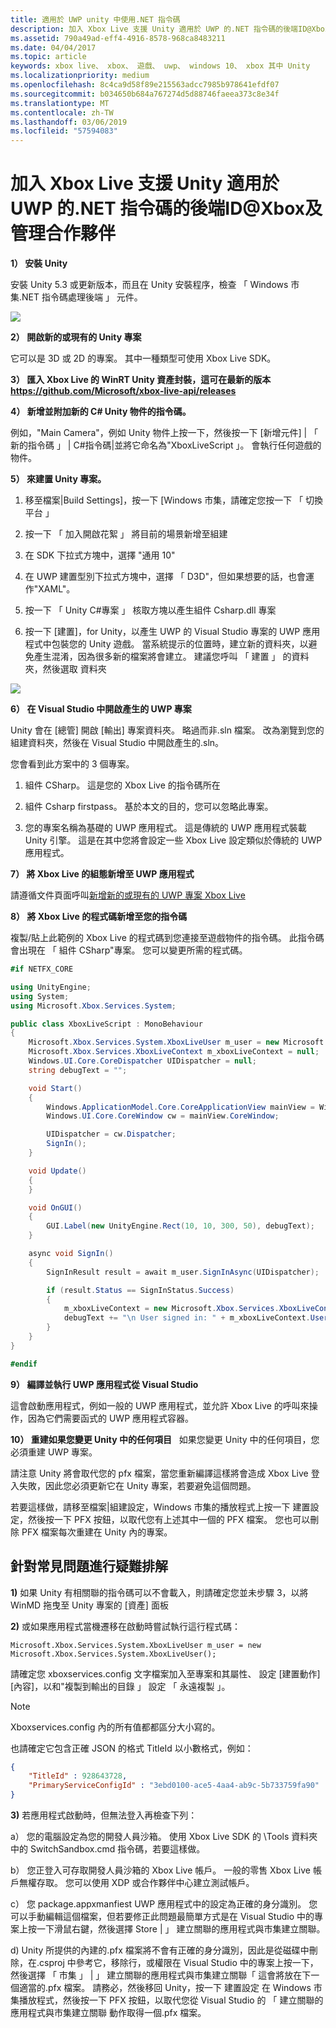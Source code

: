 ```yaml
---
title: 適用於 UWP unity 中使用.NET 指令碼
description: 加入 Xbox Live 支援 Unity 適用於 UWP 的.NET 指令碼的後端ID@Xbox及管理合作夥伴
ms.assetid: 790a49ad-eff4-4916-8578-968ca8483211
ms.date: 04/04/2017
ms.topic: article
keywords: xbox live、 xbox、 遊戲、 uwp、 windows 10、 xbox 其中 Unity
ms.localizationpriority: medium
ms.openlocfilehash: 8c4ca9d58f89e215563adcc7985b978641efdf07
ms.sourcegitcommit: b034650b684a767274d5d88746faeea373c8e34f
ms.translationtype: MT
ms.contentlocale: zh-TW
ms.lasthandoff: 03/06/2019
ms.locfileid: "57594083"
---
```

# <a name="add-xbox-live-support-to-unity-for-uwp-with-net-scripting-backend-for-idxbox-and-managed-partners"></a>加入 Xbox Live 支援 Unity 適用於 UWP 的.NET 指令碼的後端ID@Xbox及管理合作夥伴

**1） 安裝 Unity**

安裝 Unity 5.3 或更新版本，而且在 Unity 安裝程序，檢查 「 Windows 市集.NET 指令碼處理後端 」 元件。

![](../images/unity/unity1-install.png)

**2） 開啟新的或現有的 Unity 專案**

它可以是 3D 或 2D 的專案。 其中一種類型可使用 Xbox Live SDK。

**3） 匯入 Xbox Live 的 WinRT Unity 資產封裝，這可在最新的版本 https://github.com/Microsoft/xbox-live-api/releases**

**4） 新增並附加新的 C\# Unity 物件的指令碼。**

例如，"Main Camera"，例如 Unity 物件上按一下，然後按一下 [新增元件] \| 「 新的指令碼 」 \| C\#指令碼\|並將它命名為"XboxLiveScript 」。 會執行任何遊戲的物件。

**5） 來建置 Unity 專案。**

1.  移至檔案\|Build Settings]，按一下 [Windows 市集，請確定您按一下 「 切換平台 」

2.  按一下 「 加入開啟花絮 」 將目前的場景新增至組建

3.  在 SDK 下拉式方塊中，選擇 "通用 10"

4.  在 UWP 建置型別下拉式方塊中，選擇 「 D3D"，但如果想要的話，也會運作"XAML"。

5.  按一下 「 Unity C\#專案 」 核取方塊以產生組件 Csharp.dll 專案

6.  按一下 [建置]，for Unity，以產生 UWP 的 Visual Studio 專案的 UWP 應用程式中包裝您的 Unity 遊戲。 當系統提示的位置時，建立新的資料夾，以避免產生混淆，因為很多新的檔案將會建立。 建議您呼叫 「 建置 」 的資料夾，然後選取 資料夾

![](../images/unity/unity3-buildsettings.png)


**6） 在 Visual Studio 中開啟產生的 UWP 專案**

Unity 會在 [總管] 開啟 [輸出] 專案資料夾。  略過而非.sln 檔案。  改為瀏覽到您的組建資料夾，然後在 Visual Studio 中開啟產生的.sln。  

您會看到此方案中的 3 個專案。

1.  組件 CSharp。 這是您的 Xbox Live 的指令碼所在

2.  組件 Csharp firstpass。 基於本文的目的，您可以忽略此專案。

3.  您的專案名稱為基礎的 UWP 應用程式。 這是傳統的 UWP 應用程式裝載 Unity 引擎。 這是在其中您將會設定一些 Xbox Live 設定類似於傳統的 UWP 應用程式。


**7） 將 Xbox Live 的組態新增至 UWP 應用程式**

請遵循文件頁面呼叫[新增新的或現有的 UWP 專案 Xbox Live](get-started-with-visual-studio-and-uwp.md)

**8） 將 Xbox Live 的程式碼新增至您的指令碼**

複製/貼上此範例的 Xbox Live 的程式碼到您連接至遊戲物件的指令碼。 此指令碼會出現在 「 組件 CSharp"專案。 您可以變更所需的程式碼。

```csharp
#if NETFX_CORE

using UnityEngine;
using System;
using Microsoft.Xbox.Services.System;

public class XboxLiveScript : MonoBehaviour
{
    Microsoft.Xbox.Services.System.XboxLiveUser m_user = new Microsoft.Xbox.Services.System.XboxLiveUser();
    Microsoft.Xbox.Services.XboxLiveContext m_xboxLiveContext = null;
    Windows.UI.Core.CoreDispatcher UIDispatcher = null;
    string debugText = "";

    void Start()
    {
        Windows.ApplicationModel.Core.CoreApplicationView mainView = Windows.ApplicationModel.Core.CoreApplication.MainView;
        Windows.UI.Core.CoreWindow cw = mainView.CoreWindow;

        UIDispatcher = cw.Dispatcher;
        SignIn();
    }

    void Update()
    {
    }

    void OnGUI()
    {
        GUI.Label(new UnityEngine.Rect(10, 10, 300, 50), debugText);
    }

    async void SignIn()
    {
        SignInResult result = await m_user.SignInAsync(UIDispatcher);

        if (result.Status == SignInStatus.Success)
        {
            m_xboxLiveContext = new Microsoft.Xbox.Services.XboxLiveContext(m_user);
            debugText += "\n User signed in: " + m_xboxLiveContext.User.Gamertag;
        }
    }
}

#endif
```

**9） 編譯並執行 UWP 應用程式從 Visual Studio**

這會啟動應用程式，例如一般的 UWP 應用程式，並允許 Xbox Live 的呼叫來操作，因為它們需要函式的 UWP 應用程式容器。

**10） 重建如果您變更 Unity 中的任何項目**  
如果您變更 Unity 中的任何項目，您必須重建 UWP 專案。

請注意 Unity 將會取代您的 pfx 檔案，當您重新編譯這樣將會造成 Xbox Live 登入失敗，因此您必須更新它在 Unity 專案，若要避免這個問題。

若要這樣做，請移至檔案\|組建設定，Windows 市集的播放程式上按一下 建置設定，然後按一下 PFX 按鈕，以取代您有上述其中一個的 PFX 檔案。 您也可以刪除 PFX 檔案每次重建在 Unity 內的專案。

## <a name="troubleshooting-common-issues"></a>針對常見問題進行疑難排解

**1)** 如果 Unity 有相關聯的指令碼可以不會載入，則請確定您並未步驟 3，以將 WinMD 拖曳至 Unity 專案的 [資產] 面板

**2)** 或如果應用程式當機遷移在啟動時嘗試執行這行程式碼：

    Microsoft.Xbox.Services.System.XboxLiveUser m_user = new Microsoft.Xbox.Services.System.XboxLiveUser();

請確定您 xboxservices.config 文字檔案加入至專案和其屬性、 設定 [建置動作] [內容]，以和"複製到輸出的目錄 」 設定 「 永遠複製 」。

> [!NOTE]
> Xboxservices.config 內的所有值都都區分大小寫的。

也請確定它包含正確 JSON 的格式 TitleId 以小數格式，例如：

```json
{
    "TitleId" : 928643728,
    "PrimaryServiceConfigId" : "3ebd0100-ace5-4aa4-ab9c-5b733759fa90"
}
```

**3)** 若應用程式啟動時，但無法登入再檢查下列：

a） 您的電腦設定為您的開發人員沙箱。  使用 Xbox Live SDK 的 \Tools 資料夾中的 SwitchSandbox.cmd 指令碼，若要這樣做。

b） 您正登入可存取開發人員沙箱的 Xbox Live 帳戶。  一般的零售 Xbox Live 帳戶無權存取。  您可以使用 XDP 或合作夥伴中心建立測試帳戶。

c） 您 package.appxmanfiest UWP 應用程式中的設定為正確的身分識別。  您可以手動編輯這個檔案，但若要修正此問題最簡單方式是在 Visual Studio 中的專案上按一下滑鼠右鍵，然後選擇 Store \| 」 建立關聯的應用程式與市集建立關聯。

d) Unity 所提供的內建的.pfx 檔案將不會有正確的身分識別，因此是從磁碟中刪除，在.csproj 中參考它，移除行，或權限在 Visual Studio 中的專案上按一下，然後選擇 「 市集 」 \| 」 建立關聯的應用程式與市集建立關聯「 這會將放在下一個適當的.pfx 檔案。  請務必，然後移回 Unity，按一下 建置設定 在 Windows 市集播放程式，然後按一下 PFX 按鈕，以取代您從 Visual Studio 的 「 建立關聯的應用程式與市集建立關聯 動作取得一個.pfx 檔案。
